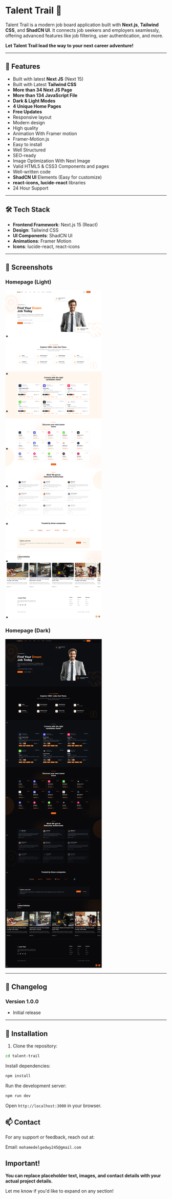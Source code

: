 # Talent Trail 🌟

Talent Trail is a modern job board application built with **Next.js**, **Tailwind CSS**, and **ShadCN UI**. It connects job seekers and employers seamlessly, offering advanced features like job filtering, user authentication, and more.

**Let Talent Trail lead the way to your next career adventure!**

---

## 🚀 Features

- Built with latest **Next JS** (Next 15)
- Built with Latest **Tailwind CSS**
- **More than 34 Next JS Page**
- **More than 134 JavaScript File**
- **Dark & Light Modes**
- **4 Unique Home Pages**
- **Free Updates**
- Responsive layout
- Modern design
- High quality
- Animation With Framer motion
- Framer-Motion.js
- Easy to install
- Well Structured
- SEO-ready
- Image Optimization With Next Image
- Valid HTML5 & CSS3 Components and pages
- Well-written code
- **ShadCN UI** Elements (Easy for customize)
- **react-icons, lucide-react** libraries
- 24 Hour Support

---

## 🛠️ Tech Stack

- **Frontend Framework**: Next.js 15 (React)
- **Design**: Tailwind CSS
- **UI Components**: ShadCN UI
- **Animations**: Framer Motion
- **Icons**: lucide-react, react-icons

---

## 📸 Screenshots

### Homepage (Light)
![Homepage Screenshot](public/preview/main-1.png)

### Homepage (Dark)
![Job Details Screenshot](public/preview/main-1-dark.png)

---

## 📝 Changelog

### Version 1.0.0
- Initial release

---

## 🔧 Installation

1. Clone the repository:

```bash
cd talent-trail
```

Install dependencies:

```bash
npm install
```

Run the development server:

```bash
npm run dev
```

Open `http://localhost:3000` in your browser.

## 📫 Contact

For any support or feedback, reach out at:

Email: `mohamedelgedwy245@gmail.com`

## Important!

**You can replace placeholder text, images, and contact details with your actual project details.** 

Let me know if you'd like to expand on any section!